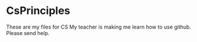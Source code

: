 # CsPrinciples
These are my files for CS
My teacher is making me learn how to use github. Please send help.
